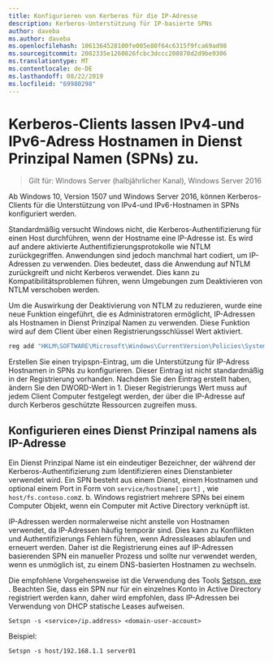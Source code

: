 ```yaml
---
title: Konfigurieren von Kerberos für die IP-Adresse
description: Kerberos-Unterstützung für IP-basierte SPNs
author: daveba
ms.author: daveba
ms.openlocfilehash: 1061364528100fe005e80f64c6315f9fca69ad98
ms.sourcegitcommit: 2082335e1260826fcbc3dccc208870d2d9be9306
ms.translationtype: MT
ms.contentlocale: de-DE
ms.lasthandoff: 08/22/2019
ms.locfileid: "69980298"
---
```

# <a name="kerberos-clients-allow-ipv4-and-ipv6-address-hostnames-in-service-principal-names-spns"></a>Kerberos-Clients lassen IPv4-und IPv6-Adress Hostnamen in Dienst Prinzipal Namen (SPNs) zu.

>Gilt für: Windows Server (halbjährlicher Kanal), Windows Server 2016

Ab Windows 10, Version 1507 und Windows Server 2016, können Kerberos-Clients für die Unterstützung von IPv4-und IPv6-Hostnamen in SPNs konfiguriert werden.

Standardmäßig versucht Windows nicht, die Kerberos-Authentifizierung für einen Host durchführen, wenn der Hostname eine IP-Adresse ist. Es wird auf andere aktivierte Authentifizierungsprotokolle wie NTLM zurückgegriffen. Anwendungen sind jedoch manchmal hart codiert, um IP-Adressen zu verwenden. Dies bedeutet, dass die Anwendung auf NTLM zurückgreift und nicht Kerberos verwendet. Dies kann zu Kompatibilitätsproblemen führen, wenn Umgebungen zum Deaktivieren von NTLM verschoben werden.

Um die Auswirkung der Deaktivierung von NTLM zu reduzieren, wurde eine neue Funktion eingeführt, die es Administratoren ermöglicht, IP-Adressen als Hostnamen in Dienst Prinzipal Namen zu verwenden. Diese Funktion wird auf dem Client über einen Registrierungsschlüssel Wert aktiviert.

```cmd
reg add "HKLM\SOFTWARE\Microsoft\Windows\CurrentVersion\Policies\System\Kerberos\Parameters" /v TryIPSPN /t REG_DWORD /d 1 /f
```

Erstellen Sie einen tryipspn-Eintrag, um die Unterstützung für IP-Adress Hostnamen in SPNs zu konfigurieren. Dieser Eintrag ist nicht standardmäßig in der Registrierung vorhanden. Nachdem Sie den Eintrag erstellt haben, ändern Sie den DWORD-Wert in 1. Dieser Registrierungs Wert muss auf jedem Client Computer festgelegt werden, der über die IP-Adresse auf durch Kerberos geschützte Ressourcen zugreifen muss.

## <a name="configuring-a-service-principal-name-as-ip-address"></a>Konfigurieren eines Dienst Prinzipal namens als IP-Adresse

Ein Dienst Prinzipal Name ist ein eindeutiger Bezeichner, der während der Kerberos-Authentifizierung zum Identifizieren eines Dienstanbieter verwendet wird. Ein SPN besteht aus einem Dienst, einem Hostnamen und optional einem Port in Form von `service/hostname[:port]` , wie `host/fs.contoso.com`z. b. Windows registriert mehrere SPNs bei einem Computer Objekt, wenn ein Computer mit Active Directory verknüpft ist.

IP-Adressen werden normalerweise nicht anstelle von Hostnamen verwendet, da IP-Adressen häufig temporär sind. Dies kann zu Konflikten und Authentifizierungs Fehlern führen, wenn Adressleases ablaufen und erneuert werden. Daher ist die Registrierung eines auf IP-Adressen basierenden SPN ein manueller Prozess und sollte nur verwendet werden, wenn es unmöglich ist, zu einem DNS-basierten Hostnamen zu wechseln.

Die empfohlene Vorgehensweise ist die Verwendung des Tools [Setspn. exe](https://docs.microsoft.com/previous-versions/windows/it-pro/windows-server-2012-R2-and-2012/cc731241(v=ws.11)) . Beachten Sie, dass ein SPN nur für ein einzelnes Konto in Active Directory registriert werden kann, daher wird empfohlen, dass IP-Adressen bei Verwendung von DHCP statische Leases aufweisen.

```
Setspn -s <service>/ip.address> <domain-user-account>  
```

Beispiel:

```
Setspn -s host/192.168.1.1 server01
```
